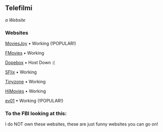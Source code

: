 ## Telefilmi

_a Website_


### Websites

[MoviesJoy](https://moviesjoy.to/)
• Working (!POPULAR!)

[FMovies](https://fmovies.co/)
• Working

[Dopebox](https://www.dopebox.net/)
• Host Down :(

[SFlix](https://sflix.to/)
• Working

[Tinyzone](https://tinyzonetv.to/)
• Working

[HiMovies](https://www5.himovies.to/)
• Working

[ev01](https://ev01.to/)
• Working (!POPULAR!)

### To the FBI looking at this:

I do NOT own these websites, these are just funny websites you can go on!
